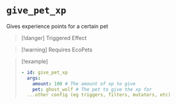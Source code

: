 # `give_pet_xp`

Gives experience points for a certain pet

> [!danger] Triggered Effect

> [!warning] Requires EcoPets

> [!example]
> ```yaml
> - id: give_pet_xp
>   args:
>     amount: 100 # The amount of xp to give
>     pet: ghost_wolf # The pet to give the xp for
>   ...other config (eg triggers, filters, mutators, etc)
> ```
